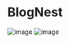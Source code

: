 # BlogNest
![image](https://github.com/user-attachments/assets/7e47523a-012d-481c-a0e3-e001c976bc0f)
![image](https://github.com/user-attachments/assets/4867d510-64d0-40b0-b25c-c64bf94d4d03)

